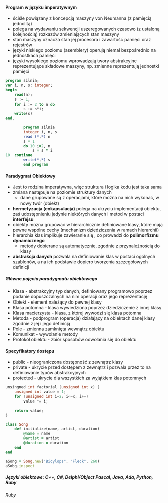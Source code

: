 #### Program w języku imperatywnym
- ściśle powiązany z koncepcją maszyny von Neumanna (z pamięcią jednolitą) 
- polega na wydawaniu sekwencji uszeregowanych czasowo (z ustaloną kolejnością) rozkazów zmieniających stan maszyny
- stan maszyny oznacza stan jej procesora i zawartość pamięci oraz rejestrów
- języki niskiego poziomu (asemblery) operują niemal bezpośrednio na jednostkach pamięci
- języki wysokiego poziomu wprowadzają twory abstrakcyjne reprezentujące składowe maszyny, np. zmienne reprezentują jednostki pamięci
```pascal
program silnia;
var i, n, s: integer;
begin
	read(n);
	s := 1;
	for i := 2 to n do
		s := s*i;
	write(s)
end.
```
```fortran
		program silnia
		integer i, n, s
		read (*,*) n
		s = 1
		do 10 i=2, n
			s = s * i
10	continue
		write(*,*) s
		end program
```


#### Paradygmat Obiektowy
- Jest to rodzina imperatywna, więc struktura i logika kodu jest taka sama
- zmiana następuje na poziomie struktury danych
	- dane grupowane są z operacjami, które można na nich wykonać, w nowy twór (obiekt)
- **hermetyzacja (enkapsulacja)** polega na ukryciu implementacji obiektu, zaś udostępnieniu jedynie niektórych danych i metod w postaci **interfejsu**
- obiekty można grupować w hierarchicznie definiowane klasy, które mają pewne wspólne cechy (mechanizm dziedziczenia w ramach hierarchii)
- hierarchia klas implikuje zawieranie się , co prowadzi do **polimorfizmu dynamicznego**
	- metody dobierane są automatycznie, zgodnie z przynależnością do klasy
- **abstrakcja danych** pozwala na definiowanie klas w postaci ogólnych szablonów, a na ich podstawie dopiero tworzenia szczegółowych definicji

##### Główne pojęcia paradygmatu obiektowego
- Klasa - abstrakcyjny typ danych, definiowany programowo poprzez podanie dopuszczalnych na nim operacji oraz jego reprezentację
- Obiekt - element należący do pewnej klasy
- Klasa potomna - klasa wywiedziona poprzez dziedziczenie z innej klasy
- Klasa macierzysta - klasa, z której wywodzi się klasa potomna
- Metoda - podprogram (operacja) działający na obiektach danej klasy zgodnie z jej i jego definicją
- Pole - zmienna zamknięta wewnątrz obiektu
- Komunikat - wywołanie metody
- Protokół obiektu - zbiór sposobów odwołania się do obiektu

#### Specyfikatory dostępu
- public - nieograniczona dostępność z zewnątrz klasy
- private - ukrycie przed dostępem z zewnątrz i pozwala przez to na definiowanie typów abstrakcyjnych
- protected - ukrycie dla wszystkich za wyjątkiem klas potomnych
```C++
unsingned int factorial (unsigned int x) {
	unsigned int value = 1;
	for (unsigned int i=2; i<=x; i++)
		value *= i;

	return value;
}
```
```ruby
class Song
	def initialize(name, artist, duration)
		@name = name
		@artist = artist
		@duration = duration
	end
end

aSong = Song.new("Bicylops", "Fleck", 260)
aSobg.inspect
```
#####  Języki obiektowe: C++, C#, Delphi/Object Pascal, Java, Ada, Python, Ruby

###### Ruby
